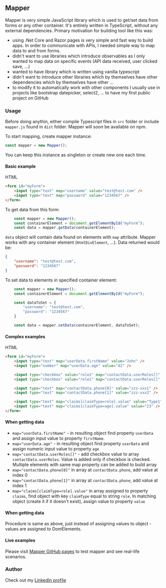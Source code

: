 ## Mapper

Mapper is very simple JavaScript library which is used to get/set data from forms or any other container. It's entirely written in TypeScript, without any external dependencies. Primary motivation for building tool like this was:

- using .Net Core and Razor pages is very simple and fast way to build apps. In order to communicate with APIs, I needed simple way to map data to and from forms.
- didn't want to use libraries which introduce observables as I only wanted to map data on specific events (API data received, user clicked save, ...)
- wanted to have library which is written using vanilla typescript
- didn't want to introduce other libraries which by themselves have other dependencies which by themselves have other ...
- to modify it to automatically work with other components I usually use in projects like bootstrap datepicker, select2, ...
to have my first public project on GitHub

### Usage

Before doing anythin, either compile Typescript files in `src` folder or include `mapper.js` found in `dist` folder. Mapper will soon be available on npm.

To start mapping, create mapper instance:
```javascript
const mapper = new Mapper();
```
You can keep this instance as singleton or create new one each time.

#### Basic example
HTML
```html
<form id="myForm">
    <input type="text" map="username" value="test@test.com" />
    <input type="text" map="password" value="1234567" />
</form>
```

To get data from this form:
```javascript
    const mapper = new Mapper();
    const containerElement = document.getElementById("myForm");
    const data = mapper.getData(containerElement);
```
`data` object will contain data found on elements with `map` attribute. Mapper works with any container element (`HtmlDivElement`, ...). Data returned would be:
```json
{
    "username": "test@test.com",
    "password": "1234567"
}
```

To set data to elements in specified container element:
```javascript
    const mapper = new Mapper();
    const containerElement = document.getElementById("myForm");

    const dataToSet = {
        "username": "test@test.com",
        "password": "1234567"
    }

    const data = mapper.setData(containerElement, dataToSet);
```

#### Complex examples
HTML
```html
<form id="myForm">
    <input type="text" map="userData.firstName" value="John" />
    <input type="number" map="userData.age" value="42" />

    <input type="checkbox" value="role1" map="contactData.userRoles[]" />
    <input type="checkbox" value="role1" map="contactData.userRoles[]" />

    <input type="text" map="contactData.phone[0]" value="zzz-xxx1" />
    <input type="text" map="contactData.phone[1]" value="zzz-xxx2" />

    <input type="text" map="claims[claimType=role].value" value="Type1" />
    <input type="text" map="claims[claimType=age].value" value="23" />
</form>
```

#### When getting data
- `map="userData.firstName"` - in resulting object find property `userData` and assign input value to property `firstName`. 
- `map="userData.age"` - in resulting object find property `userData` and assign numeric input value to property `age`
- `map="contactData.userRoles[]"` - add checkbox value to array `contactData.userRoles`. Value is added only if checkbox is checked. Multiple elements with same map property can be added to build array
- `map="contactData.phone[0]"` in array at `contactData.phone`, add value at index 0
- `map="contactData.phone[1]"` in array at `contactData.phone`, add value at index 1
- `map="claims[claimType=role].value"` in array assigned to property `claims`, find object with key `claimType` equal to string `role`. In matching object (create it if it doesn't exist), assign value to property `value`

#### When getting data

Procedure is same as above, just instead of assigning values to object - values are assigned to DomElements.

#### Live examples

Please visit [Mapper GitHub pages](https://dmrvos86.github.io/Mapper/index.html#examples) to test mapper and see real-life scenarios.

### Author

Check out my [LinkedIn profile](https://www.linkedin.com/in/dmrvos/)
